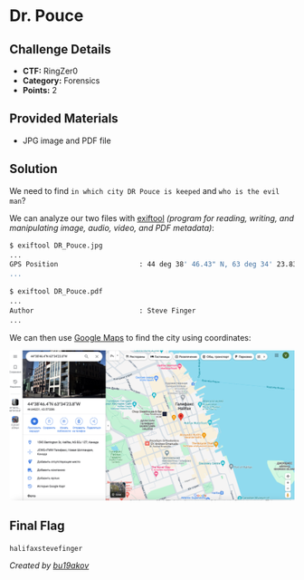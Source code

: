 # Dr. Pouce

## Challenge Details 

- **CTF:** RingZer0
- **Category:** Forensics
- **Points:** 2

## Provided Materials

- JPG image and PDF file

## Solution

We need to find `in which city DR Pouce is keeped` and `who is the evil man`?

We can analyze our two files with [exiftool](https://en.wikipedia.org/wiki/ExifTool) *(program for reading, writing, and manipulating image, audio, video, and PDF metadata)*:

```sh
$ exiftool DR_Pouce.jpg 
...
GPS Position                    : 44 deg 38' 46.43" N, 63 deg 34' 23.83" W
...
```

```sh
$ exiftool DR_Pouce.pdf
...
Author                          : Steve Finger
...
```

We can then use [Google Maps](https://www.google.com/maps) to find the city using coordinates:

![map](./map.jpg)



## Final Flag

`halifaxstevefinger `

*Created by [bu19akov](https://github.com/bu19akov)*